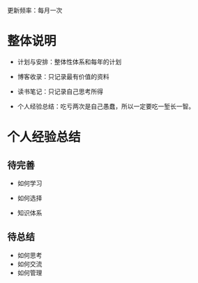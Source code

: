 更新频率：每月一次

# 整体说明

+ 计划与安排：整体性体系和每年的计划


+ 博客收录：只记录最有价值的资料

+ 读书笔记：只记录自己思考所得

+ 个人经验总结：吃亏两次是自己愚蠢，所以一定要吃一堑长一智。

# 个人经验总结

## 待完善

+ 如何学习

+ 如何选择
+ 知识体系

## 待总结

+ 如何思考
+ 如何交流
+ 如何管理